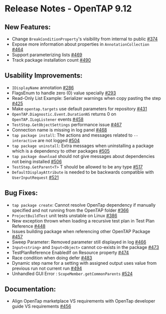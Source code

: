 Release Notes  - OpenTAP 9.12
=============

New Features:
-------

- Change `BreakConditionProperty`'s visibility from internal to public [#374](https://gitlab.com/OpenTAP/opentap/issues/374)
- Expose more information about properties in `AnnotationCollection` [#464](https://gitlab.com/OpenTAP/opentap/issues/464)
- Support parameterizing lists [#469](https://gitlab.com/OpenTAP/opentap/issues/469)
- Track package installation count [#490](https://gitlab.com/OpenTAP/opentap/issues/490)


Usability Improvements:
-------

- `IDisplayName` annotation [#286](https://gitlab.com/OpenTAP/opentap/issues/286)
- FlagsEnum to handle zero (0) value specially [#293](https://gitlab.com/OpenTAP/opentap/issues/293)
- Read-Only List Example: Serializer warnings when copy pasting the step [#425](https://gitlab.com/OpenTAP/opentap/issues/425)
- Make `opentap.targets` use default parameters for repository [#431](https://gitlab.com/OpenTAP/opentap/issues/431)
- `OpenTAP.Diagnostic.Event.DurationNS` returns 0 on `OpenTAP.ILogListener` events [#458](https://gitlab.com/OpenTAP/opentap/issues/458)
- `TestStep.GetObjectSettings` performance issue [#467](https://gitlab.com/OpenTAP/opentap/issues/467)
- Connection name is missing in log panel [#468](https://gitlab.com/OpenTAP/opentap/issues/468)
- `tap package install`: The actions and messages related to `--interactive` are not logged [#504](https://gitlab.com/OpenTAP/opentap/issues/504)
- `tap package uninstall`: Extra messages when uninstalling a package which is a dependency to other packages [#505](https://gitlab.com/OpenTAP/opentap/issues/505)
- `tap package download` should not give messages about dependencies not being installed [#506](https://gitlab.com/OpenTAP/opentap/issues/506)
- `TestStep.GetParent<T>` T should be allowed to be any type [#517](https://gitlab.com/OpenTAP/opentap/issues/517)
- `DefaultDisplayAttribute` is needed to be backwards compatible with `UserInputRequest` [#521](https://gitlab.com/OpenTAP/opentap/issues/521)

Bug Fixes:
-------

- `tap package create`: Cannot resolve OpenTap dependency if manually specified and not running from the OpenTAP folder [#366](https://gitlab.com/OpenTAP/opentap/issues/366)
- `ProjectBuildTest` unit tests unstable on Linux [#386](https://gitlab.com/OpenTAP/opentap/issues/386)
- New exception thrown when loading a recursive test plan in Test Plan Reference [#448](https://gitlab.com/OpenTAP/opentap/issues/448)
- Issues building package when referencing other OpenTAP Package [#457](https://gitlab.com/OpenTAP/opentap/issues/457)
- Sweep Parameter: Removed parameter still displayed in log [#466](https://gitlab.com/OpenTAP/opentap/issues/466)
- `Input<string>` and `Input<Object>` cannot co-exists in the package [#473](https://gitlab.com/OpenTAP/opentap/issues/473)
- TestPlanReference EnabledIf on Resource property [#474](https://gitlab.com/OpenTAP/opentap/issues/474)
- Race condition when doing defer [#483](https://gitlab.com/OpenTAP/opentap/issues/483)
- Dynamic step name for a setting with assigned output uses value from previous run not current run [#494](https://gitlab.com/OpenTAP/opentap/issues/494)
- Unhandled GUI Error : `ScopeMember.getCommonParents` [#524](https://gitlab.com/OpenTAP/opentap/issues/524)

Documentation: 
-------

- Align OpenTap marketplace VS requirements with OpenTap developer guide VS requirements [#456](https://gitlab.com/OpenTAP/opentap/issues/456)
